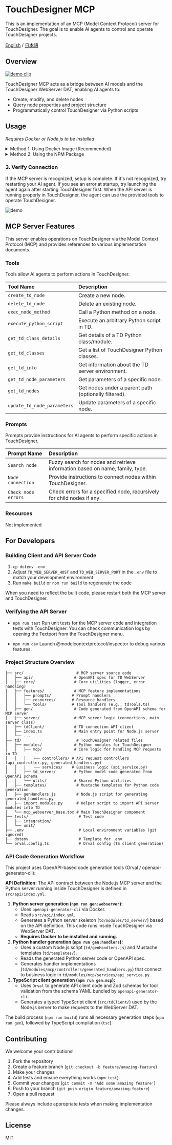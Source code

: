 # TouchDesigner MCP

This is an implementation of an MCP (Model Context Protocol) server for TouchDesigner. The goal is to enable AI agents to control and operate TouchDesigner projects.

[English](https://github.com/8beeeaaat/touchdesigner-mcp/blob/main/README.md) / [日本語](https://github.com/8beeeaaat/touchdesigner-mcp/blob/main/README.ja.md)

## Overview

[![demo clip](https://github.com/8beeeaaat/touchdesigner-mcp/blob/main/assets/particle_on_youtube.png)](https://youtu.be/V2znaqGU7f4?si=6HDFbcBHCFPdttkM&t=635)

TouchDesigner MCP acts as a bridge between AI models and the TouchDesigner WebServer DAT, enabling AI agents to:
- Create, modify, and delete nodes
- Query node properties and project structure
- Programmatically control TouchDesigner via Python scripts

## Usage

*Requires Docker or Node.js to be installed*

<details>
  <summary>Method 1: Using Docker Image (Recommended)</summary>

  [![tutorial](https://github.com/8beeeaaat/touchdesigner-mcp/blob/main/assets/tutorial_docker.png)](https://www.youtube.com/watch?v=BRWoIEVb0TU)

  #### 1. Clone the repository:
  ```bash
  git clone https://github.com/8beeeaaat/touchdesigner-mcp.git
  cd touchdesigner-mcp
  ```

  #### 2. Set up the environment file and build:
  Copy the template file and adjust the TD_WEB_SERVER_HOST and TD_WEB_SERVER_PORT as needed before building the Docker image.

  ```bash
  cp dotenv .env
  make build
  ```

  #### 3. Install the API Server in Your TouchDesigner Project:

  Start TouchDesigner and import the `td/mcp_webserver_base.tox` component directly under the TouchDesigner project you want to control.
  Example: Place it as `/project1/mcp_webserver_base`

  Importing the tox will trigger the `td/import_modules.py` script, which loads modules such as API server controllers.

  ![import](https://github.com/8beeeaaat/touchdesigner-mcp/blob/main/assets/import.png)

  You can check boot logs by opening the Textport from the TouchDesigner menu.

  ![import](https://github.com/8beeeaaat/touchdesigner-mcp/blob/main/assets/textport.png)

  #### 4. Start the MCP server container

  ```bash
  docker-compose up -d
  ```

  #### 5. Configure your AI agent to use the Docker container:

  *Example for Claude Desktop*
  ```json
  {
    "mcpServers": {
      "touchdesigner": {
        "command": "docker",
        "args": [
          "compose",
          "-f",
          "/path/to/your/touchdesigner-mcp/docker-compose.yml",
          "exec",
          "-i",
          "touchdesigner-mcp-server",
          "node",
          "dist/index.js",
          "--stdio"
        ]
      }
    }
  }
  ```

  *On Windows systems, include the drive letter like C: e.g. `C:\\path\\to\\your\\touchdesigner-mcp\\docker-compose.yml`*
</details>

<details>
  <summary>Method 2: Using the NPM Package</summary>

  To use the pre-built JS directly from Node.js:

  [![tutorial](https://github.com/8beeeaaat/touchdesigner-mcp/blob/main/assets/tutorial.png)](https://www.youtube.com/watch?v=jFaUP1fYum0)

  #### 1. Install the package
  ```bash
  mkdir some && cd ./some  # If you need a new directory
  npm install touchdesigner-mcp-server
  ```

  #### 2. Install the API Server in Your TouchDesigner Project:

  Start TouchDesigner and import the `some/node_modules/touchdesigner-mcp-server/td/mcp_webserver_base.tox` component directly under the TouchDesigner project you want to control.
  Example: Place it as `/project1/mcp_webserver_base`

  Importing the tox will trigger the `some/node_modules/touchdesigner-mcp-server/td/import_modules.py` script, which loads modules such as API server controllers.

  ![import](https://github.com/8beeeaaat/touchdesigner-mcp/blob/main/assets/import.png)

  You can check boot logs by opening the Textport from the TouchDesigner menu.

  ![import](https://github.com/8beeeaaat/touchdesigner-mcp/blob/main/assets/textport.png)

  #### 3. Configure your AI agent:

  *Example for Claude Desktop*
  ```json
  {
    "mcpServers": {
      "touchdesigner": {
        "args": [
          "/path/to/your/node_modules/touchdesigner-mcp-server/dist/index.js", // <-- Replace with the absolute path to node_modules/touchdesigner-mcp-server/dist/index.js
          "--stdio"
        ],
        "command": "node"
      }
    }
  }
  ```

  *On Windows systems, include the drive letter like C: e.g. `C:\\path\\to\\your\\node_modules\\touchdesigner-mcp-server\\dist\\index.js`*
</details>

### 3. Verify Connection

If the MCP server is recognized, setup is complete.
If it's not recognized, try restarting your AI agent.
If you see an error at startup, try launching the agent again after starting TouchDesigner first.
When the API server is running properly in TouchDesigner, the agent can use the provided tools to operate TouchDesigner.

![demo](https://github.com/8beeeaaat/touchdesigner-mcp/blob/main/assets/nodes_list.png)


## MCP Server Features

This server enables operations on TouchDesigner via the Model Context Protocol (MCP) and provides references to various implementation documents.

### Tools

Tools allow AI agents to perform actions in TouchDesigner.

| Tool Name                | Description                                                        |
| :---------------------- | :----------------------------------------------------------------- |
| `create_td_node`        | Create a new node.                                                 |
| `delete_td_node`        | Delete an existing node.                                           |
| `exec_node_method`      | Call a Python method on a node.                                    |
| `execute_python_script` | Execute an arbitrary Python script in TD.                          |
| `get_td_class_details`  | Get details of a TD Python class/module.                           |
| `get_td_classes`        | Get a list of TouchDesigner Python classes.                        |
| `get_td_info`           | Get information about the TD server environment.                   |
| `get_td_node_parameters`| Get parameters of a specific node.                                 |
| `get_td_nodes`          | Get nodes under a parent path (optionally filtered).               |
| `update_td_node_parameters` | Update parameters of a specific node.                        |

### Prompts

Prompts provide instructions for AI agents to perform specific actions in TouchDesigner.

| Prompt Name         | Description                                                                 |
| :------------------| :-------------------------------------------------------------------------- |
| `Search node`      | Fuzzy search for nodes and retrieve information based on name, family, type. |
| `Node connection`  | Provide instructions to connect nodes within TouchDesigner.                 |
| `Check node errors`| Check errors for a specified node, recursively for child nodes if any.      |

### Resources

Not implemented


## For Developers

### Building Client and API Server Code

1. `cp dotenv .env`
2. Adjust `TD_WEB_SERVER_HOST` and `TD_WEB_SERVER_PORT` in the `.env` file to match your  development environment
3. Run `make build` or `npm run build` to regenerate the code

When you need to reflect the built code, please restart both the MCP server and TouchDesigner.

### Verifying the API Server
- `npm run test`
Run unit tests for the MCP server code and integration tests with TouchDesigner.
You can check communication logs by opening the Textport from the TouchDesigner menu.

- `npm run dev`
Launch @modelcontextprotocol/inspector to debug various features.

### Project Structure Overview

```
├── src/                       # MCP server source code
│   ├── api/                  # OpenAPI spec for TD WebServer
│   ├── core/                 # Core utilities (logger, error handling)
│   ├── features/             # MCP feature implementations
│   │   ├── prompts/         # Prompt handlers
│   │   ├── resources/       # Resource handlers
│   │   └── tools/           # Tool handlers (e.g., tdTools.ts)
│   ├── gen/                  # Code generated from OpenAPI schema for MCP server
│   ├── server/               # MCP server logic (connections, main server class)
│   ├── tdClient/             # TD connection API client
│   ├── index.ts              # Main entry point for Node.js server
│   └── ...
├── td/                        # TouchDesigner related files
│   ├── modules/              # Python modules for TouchDesigner
│   │   ├── mcp/              # Core logic for handling MCP requests in TD
│   │   │   ├── controllers/ # API request controllers (api_controller.py, generated_handlers.py)
│   │   │   └── services/    # Business logic (api_service.py)
│   │   ├── td_server/        # Python model code generated from OpenAPI schema
│   │   └── utils/            # Shared Python utilities
│   ├── templates/             # Mustache templates for Python code generation
│   ├── genHandlers.js         # Node.js script for generating generated_handlers.py
│   ├── import_modules.py      # Helper script to import API server modules into TD
│   └── mcp_webserver_base.tox # Main TouchDesigner component
├── tests/                      # Test code
│   ├── integration/
│   └── unit/
├── .env                        # Local environment variables (git ignored)
├── dotenv                      # Template for .env
└── orval.config.ts             # Orval config (TS client generation)
```


### API Code Generation Workflow

This project uses OpenAPI-based code generation tools (Orval / openapi-generator-cli):

**API Definition:** The API contract between the Node.js MCP server and the Python server running inside TouchDesigner is defined in `src/api/index.yml`.

1.  **Python server generation (`npm run gen:webserver`):**
    *   Uses `openapi-generator-cli` via Docker.
    *   Reads `src/api/index.yml`.
    *   Generates a Python server skeleton (`td/modules/td_server/`) based on the API definition. This code runs inside TouchDesigner via WebServer DAT.
    *   **Requires Docker to be installed and running.**
2.  **Python handler generation (`npm run gen:handlers`):**
    *   Uses a custom Node.js script (`td/genHandlers.js`) and Mustache templates (`td/templates/`).
    *   Reads the generated Python server code or OpenAPI spec.
    *   Generates handler implementations (`td/modules/mcp/controllers/generated_handlers.py`) that connect to business logic in `td/modules/mcp/services/api_service.py`.
3.  **TypeScript client generation (`npm run gen:mcp`):**
    *   Uses `Orval` to generate API client code and Zod schemas for tool validation from the schema YAML bundled by `openapi-generator-cli`.
    *   Generates a typed TypeScript client (`src/tdClient/`) used by the Node.js server to make requests to the WebServer DAT.

The build process (`npm run build`) runs all necessary generation steps (`npm run gen`), followed by TypeScript compilation (`tsc`).

## Contributing

We welcome your contributions!

1. Fork the repository
2. Create a feature branch (`git checkout -b feature/amazing-feature`)
3. Make your changes
4. Add tests and ensure everything works (`npm test`)
5. Commit your changes (`git commit -m 'Add some amazing feature'`)
6. Push to your branch (`git push origin feature/amazing-feature`)
7. Open a pull request

Please always include appropriate tests when making implementation changes.

## License

MIT
